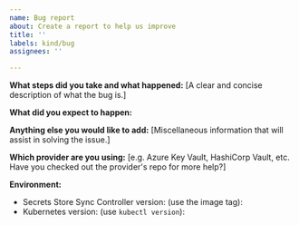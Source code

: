 ```yaml
---
name: Bug report
about: Create a report to help us improve
title: ''
labels: kind/bug
assignees: ''

---
```


**What steps did you take and what happened:**
[A clear and concise description of what the bug is.]


**What did you expect to happen:**


**Anything else you would like to add:**
[Miscellaneous information that will assist in solving the issue.]


**Which provider are you using:**
[e.g. Azure Key Vault, HashiCorp Vault, etc. Have you checked out the provider's repo for more help?]


**Environment:**

- Secrets Store Sync Controller version: (use the image tag):
- Kubernetes version: (use `kubectl version`):